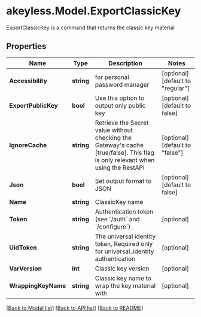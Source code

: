 # akeyless.Model.ExportClassicKey
ExportClassicKey is a command that returns the classic key material

## Properties

Name | Type | Description | Notes
------------ | ------------- | ------------- | -------------
**Accessibility** | **string** | for personal password manager | [optional] [default to "regular"]
**ExportPublicKey** | **bool** | Use this option to output only public key | [optional] [default to false]
**IgnoreCache** | **string** | Retrieve the Secret value without checking the Gateway&#39;s cache [true/false]. This flag is only relevant when using the RestAPI | [optional] [default to "false"]
**Json** | **bool** | Set output format to JSON | [optional] [default to false]
**Name** | **string** | ClassicKey name | 
**Token** | **string** | Authentication token (see &#x60;/auth&#x60; and &#x60;/configure&#x60;) | [optional] 
**UidToken** | **string** | The universal identity token, Required only for universal_identity authentication | [optional] 
**VarVersion** | **int** | Classic key version | [optional] 
**WrappingKeyName** | **string** | Classic key name to wrap the key material with | [optional] 

[[Back to Model list]](../README.md#documentation-for-models) [[Back to API list]](../README.md#documentation-for-api-endpoints) [[Back to README]](../README.md)

